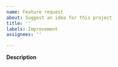 ```yaml
---
name: Feature request
about: Suggest an idea for this project
title: ''
labels: Improvement
assignees: ''

---
```


**Description**
